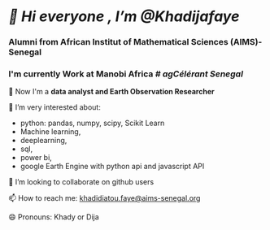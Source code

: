 # ***👋 Hi everyone , I’m @Khadijafaye***
### Alumni from African Institut of Mathematical Sciences (AIMS)-Senegal
### I'm currently Work at **Manobi Africa** ***# agCélérant Senegal***

👀 Now I'm a **data analyst and Earth Observation Researcher**

🌱 I’m very interested about:
- python: pandas, numpy, scipy, Scikit Learn
- Machine learning,
- deeplearning,
- sql,
- power bi,
- google Earth Engine with python api and javascript API

💞️ I’m looking to collaborate on  github users

📫 How to reach me: khadidiatou.faye@aims-senegal.org

😄 Pronouns: Khady or Dija


<!---
Khadijafaye/Khadijafaye is a ✨ special ✨ repository because its `README.md` (this file) appears on your GitHub profile.
You can click the Preview link to take a look at your changes.
--->
